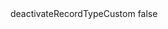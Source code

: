 <?xml version="1.0" encoding="UTF-8"?>
<CustomMetadata xmlns="http://soap.sforce.com/2006/04/metadata">
    <label>deactivateRecordTypeCustom</label>
    <protected>false</protected>
</CustomMetadata>
